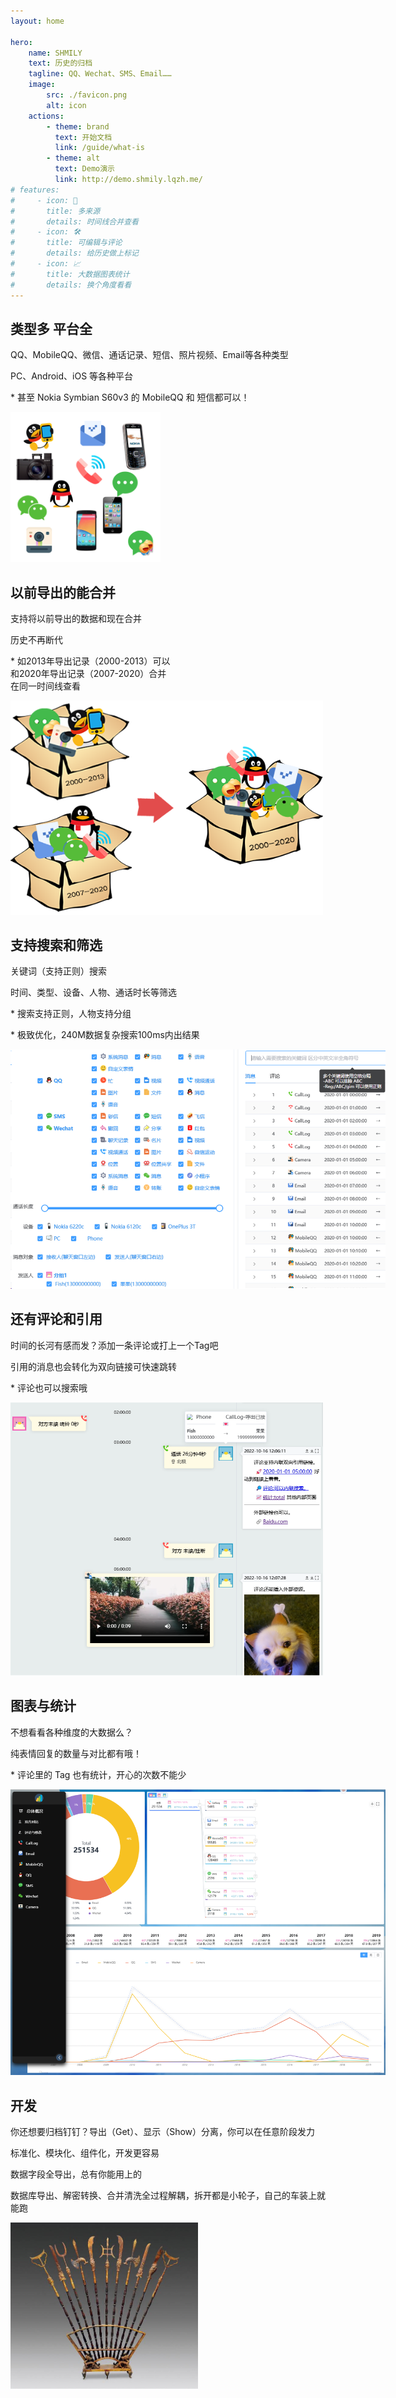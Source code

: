 ```yaml
---
layout: home

hero:
    name: SHMILY
    text: 历史的归档
    tagline: QQ、Wechat、SMS、Email……
    image:
        src: ./favicon.png
        alt: icon
    actions:
        - theme: brand
          text: 开始文档
          link: /guide/what-is
        - theme: alt
          text: Demo演示
          link: http://demo.shmily.lqzh.me/
# features:
#     - icon: 🎯
#       title: 多来源
#       details: 时间线合并查看
#     - icon: 🛠️
#       title: 可编辑与评论
#       details: 给历史做上标记
#     - icon: 📈
#       title: 大数据图表统计
#       details: 换个角度看看
---
```


<style>
.VPHome {
    background: radial-gradient(transparent,rgba(0,0,0,.3)),url(./assets/bg.jpg);
    background-attachment: fixed;
}
</style>

<style scoped lang="sass">
#features
    margin: 0 auto
    max-width: 1000px
    background: rgba(255,255,255,0.7)
    padding: 20px
    box-sizing: content-box
    border-radius: 10px
    box-shadow: 0 2px 12px 0 rgba(0, 0, 0, 0.1)
    .row
        justify-content: center
        display: flex
        padding: 20px 0
        border-bottom: 1px solid #aaa
        &:nth-child(even)
            flex-direction: row-reverse
            .info
                text-align: right
        &:last-child
            border-bottom: none
        .info
            flex: 1 1 auto
            display: flex
            align-items: center
            .title
                font-weight: bold
                font-size: 18px
            .content
                margin-bottom: 20px
                width: 100%
                p
                    font-size: 16px
                    margin: 10px 0
                .tips
                    font-size: 12px
                    color: #333
                    font-style: italic
        .cover
            flex: 0 0 auto
            img
                display: inline-block
                width: 100%

@media (max-width: 960px)
    #features
        .row
            flex-direction: column !important
            .info, .cover
                text-align: center !important
                padding: 0 !important
</style>


<div id="features">
    <div class="row">
        <div class="info">
            <div class="content">
                <h2 class="title">类型多 平台全</h2>
                <div>
                    <p>QQ、MobileQQ、微信、通话记录、短信、照片视频、Email等各种类型</p>
                    <P>PC、Android、iOS 等各种平台</P>
                    <p class="tips">* 甚至 Nokia Symbian S60v3 的 MobileQQ 和 短信都可以！</p>
                </div>
            </div>
        </div>
        <div class="cover">
            <img src="./assets/f1.png" style=" max-width: 240px;" />
        </div>
    </div>
    <div class="row">
        <div class="info">
            <div class="content">
                <h2 class="title">以前导出的能合并</h2>
                <div>
                    <p>支持将以前导出的数据和现在合并</p>
                    <p>历史不再断代</p>
                    <p class="tips">* 如2013年导出记录（2000-2013）可以<br />和2020年导出记录（2007-2020）合并<br />在同一时间线查看</p>
                </div>
            </div>
        </div>
        <div class="cover">
            <img src="./assets/f2.png" style="max-width: 500px;" />
        </div>
    </div>
    <div class="row">
        <div class="info">
            <div class="content">
                <h2 class="title">支持搜索和筛选</h2>
                <div>
                    <p>关键词（支持正则）搜索</p>
                    <P>时间、类型、设备、人物、通话时长等筛选</P>
                    <p class="tips">* 搜索支持正则，人物支持分组</p>
                    <p class="tips">* 极致优化，240M数据复杂搜索100ms内出结果</p>
                </div>
            </div>
        </div>
        <div class="cover">
            <img src="./assets/f3.png" style=" max-width: 600px;" />
        </div>
    </div>
    <div class="row">
        <div class="info">
            <div class="content">
                <h2 class="title">还有评论和引用</h2>
                <div>
                    <p>时间的长河有感而发？添加一条评论或打上一个Tag吧</p>
                    <p>引用的消息也会转化为双向链接可快速跳转</p>
                    <p class="tips">* 评论也可以搜索哦</p>
                </div>
            </div>
        </div>
        <div class="cover">
            <img src="./assets/f4.png" style="max-width: 500px;" />
        </div>
    </div>
    <div class="row">
        <div class="info">
            <div class="content">
                <h2 class="title">图表与统计</h2>
                <div>
                    <p>不想看看各种维度的大数据么？</p>
                    <P>纯表情回复的数量与对比都有哦！</P>
                    <p class="tips">* 评论里的 Tag 也有统计，开心的次数不能少</p>
                </div>
            </div>
        </div>
        <div class="cover">
            <img src="./assets/f5.png" style=" max-width: 600px;" />
        </div>
    </div>
    <div class="row">
        <div class="info">
            <div class="content">
                <h2 class="title">开发</h2>
                <div>
                    <p>你还想要归档钉钉？导出（Get）、显示（Show）分离，你可以在任意阶段发力</p>
                    <p>标准化、模块化、组件化，开发更容易</p>
                    <p>数据字段全导出，总有你能用上的</p>
                    <p>数据库导出、解密转换、合并清洗全过程解耦，拆开都是小轮子，自己的车装上就能跑</p>
                </div>
            </div>
        </div>
        <div class="cover">
            <img src="./assets/f6.jpg" style="max-width: 300px;" />
        </div>
    </div>
</div>
